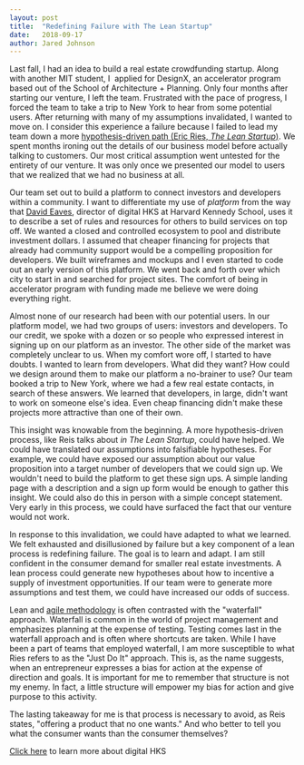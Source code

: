 ```yaml
---
layout: post
title:  "Redefining Failure with The Lean Startup"
date:   2018-09-17
author: Jared Johnson
---
```


Last fall, I had an idea to build a real estate crowdfunding startup. Along with another MIT student, I  applied for DesignX, an accelerator program based out of the School of Architecture + Planning. Only four months after starting our venture, I left the team. Frustrated with the pace of progress, I forced the team to take a trip to New York to hear from some potential users. After returning with many of my assumptions invalidated, I wanted to move on. I consider this experience a failure because I failed to lead my team down a more [hypothesis-driven path (Eric Ries, _The Lean Startup_)](https://smile.amazon.com/Lean-Startup-Entrepreneurs-Continuous-Innovation/dp/0307887898/ref=sr_1_1%3Fie=UTF8%26qid=1450159620%26sr=8-1%26keywords=lean+startup). We spent months ironing out the details of our business model before actually talking to customers. Our most critical assumption went untested for the entirety of our venture. It was only once we presented our model to users that we realized that we had no business at all.

Our team set out to build a platform to connect investors and developers within a community. I want to differentiate my use of _platform_ from the way that [David Eaves](https://medium.com/@daeaves), director of digital HKS at Harvard Kennedy School, uses it to describe a set of rules and resources for others to build services on top off. We wanted a closed and controlled ecosystem to pool and distribute investment dollars. I assumed that cheaper financing for projects that already had community support would be a compelling proposition for developers. We built wireframes and mockups and I even started to code out an early version of this platform. We went back and forth over which city to start in and searched for project sites. The comfort of being in accelerator program with funding made me believe we were doing everything right.

Almost none of our research had been with our potential users. In our platform model, we had two groups of users: investors and developers. To our credit, we spoke with a dozen or so people who expressed interest in signing up on our platform as an investor. The other side of the market was completely unclear to us. When my comfort wore off, I started to have doubts. I wanted to learn from developers. What did they want? How could we design around them to make our platform a no-brainer to use? Our team booked a trip to New York, where we had a few real estate contacts, in search of these answers. We learned that developers, in large, didn't want to work on someone else's idea. Even cheap financing didn't make these projects more attractive than one of their own. 

This insight was knowable from the beginning. A more hypothesis-driven process, like Reis talks about _in The Lean Startup_, could have helped. We could have translated our assumptions into falsifiable hypotheses. For example, we could have exposed our assumption about our value proposition into a target number of developers that we could sign up. We wouldn't need to build the platform to get these sign ups. A simple landing page with a description and a sign up form would be enough to gather this insight. We could also do this in person with a simple concept statement. Very early in this process, we could have surfaced the fact that our venture would not work.

In response to this invalidation, we could have adapted to what we learned. We felt exhausted and disillusioned by failure but a key component of a lean process is redefining failure. The goal is to learn and adapt. I am still confident in the consumer demand for smaller real estate investments. A lean process could generate new hypotheses about how to incentive a supply of investment opportunities. If our team were to generate more assumptions and test them, we could have increased our odds of success.

Lean and [agile methodology](http://www.agilenutshell.com/agile_vs_waterfall) is often contrasted with the "waterfall" approach. Waterfall is common in the world of project management and emphasizes planning at the expense of testing. Testing comes last in the waterfall approach and is often where shortcuts are taken. While I have been a part of teams that employed waterfall, I am more susceptible to what Ries refers to as the "Just Do It" approach. This is, as the name suggests, when an entrepreneur expresses a bias for action at the expense of direction and goals. It is important for me to remember that structure is not my enemy. In fact, a little structure will empower my bias for action and give purpose to this activity.

The lasting takeaway for me is that process is necessary to avoid, as Reis states, "offering a product that no one wants." And who better to tell you what the consumer wants than the consumer themselves?

[Click here](https://projects.iq.harvard.edu/digitalhks/home) to learn more about digital HKS
